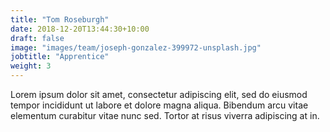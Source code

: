 ```yaml
---
title: "Tom Roseburgh"
date: 2018-12-20T13:44:30+10:00
draft: false
image: "images/team/joseph-gonzalez-399972-unsplash.jpg"
jobtitle: "Apprentice"
weight: 3
---
```


Lorem ipsum dolor sit amet, consectetur adipiscing elit, sed do eiusmod tempor incididunt ut labore et dolore magna aliqua. Bibendum arcu vitae elementum curabitur vitae nunc sed. Tortor at risus viverra adipiscing at in.
